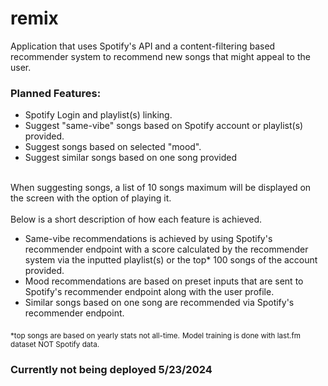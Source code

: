 # remix
Application that uses Spotify's API and a content-filtering based recommender system to recommend new songs that might appeal to the user. 
### Planned Features:
<ul>
  <li>Spotify Login and playlist(s) linking.</li>
  <li>Suggest "same-vibe" songs based on Spotify account or playlist(s) provided.</li>
  <li>Suggest songs based on selected "mood".</li>
  <li>Suggest similar songs based on one song provided</li>
</ul>
<br>
When suggesting songs, a list of 10 songs maximum will be displayed on the screen with the option of playing it.
<br><br>
Below is a short description of how each feature is achieved.
<ul>
  <li>Same-vibe recommendations is achieved by using Spotify's recommender endpoint with a score calculated by the recommender system via the inputted playlist(s) or the top* 100 songs of the account provided.</li>
  <li>Mood recommendations are based on preset inputs that are sent to Spotify's recommender endpoint along with the user profile.</li>
  <li>Similar songs based on one song are recommended via Spotify's recommender endpoint.</li>
</ul>
<sub>*top songs are based on yearly stats not all-time.</sub>
<sub>Model training is done with last.fm dataset NOT Spotify data.</sub>

### Currently not being deployed 5/23/2024
